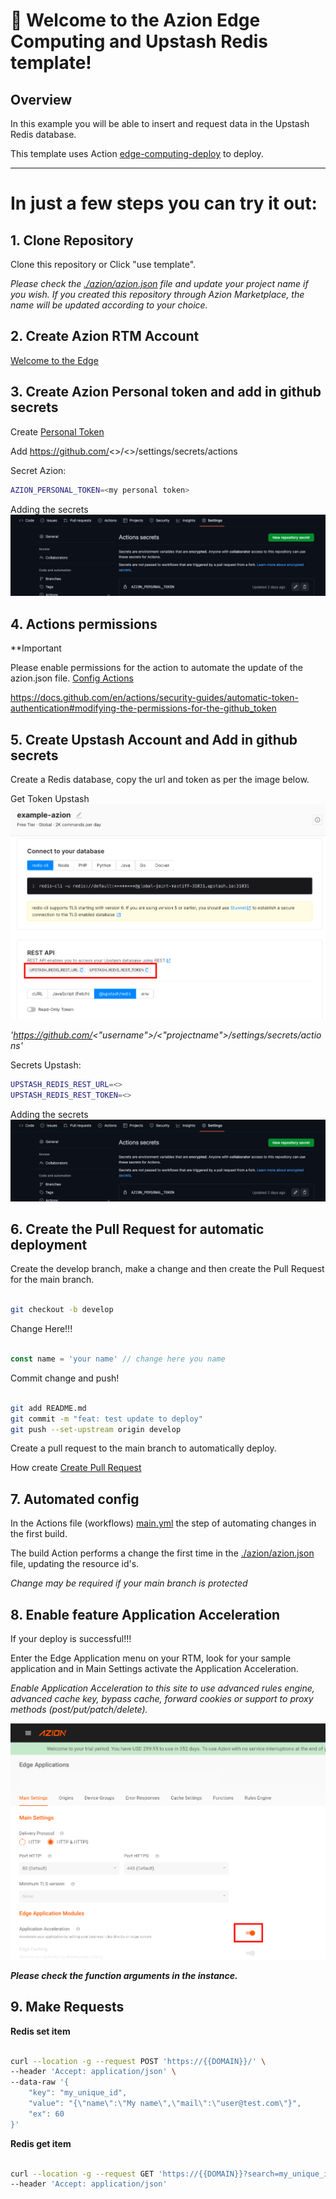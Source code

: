 # 🚀 Welcome to the Azion Edge Computing and Upstash Redis template!

## Overview

In this example you will be able to insert and request data in the Upstash Redis database.

This template uses Action [edge-computing-deploy](https://github.com/marketplace/actions/edge-computing-deploy) to deploy.


---

# In just a few steps you can try it out:

## **1. Clone Repository**

Clone this repository or Click "use template".

*Please check the [./azion/azion.json](./azion/azion.json) file and update your project name if you wish.*
*If you created this repository through Azion Marketplace, the name will be updated according to your choice.*


## **2. Create Azion RTM Account**

[Welcome to the Edge](https://manager.azion.com/signup/)

## **3. Create Azion Personal token and add in github secrets**

Create [Personal Token](https://manager.azion.com/iam/personal-tokens)

Add https://github.com/<<username>>/<<projectname>>/settings/secrets/actions

Secret Azion:
```bash
AZION_PERSONAL_TOKEN=<my personal token>
```

Adding the secrets ![Add Secret](./docs/images/secrets.png)


## **4. Actions permissions**

**Important

Please enable permissions for the action to automate the update of the azion.json file.
[Config Actions](https://github.com/jcbsfilho/azion-sample-application/settings/actions)


https://docs.github.com/en/actions/security-guides/automatic-token-authentication#modifying-the-permissions-for-the-github_token


## **5. Create Upstash Account and Add in github secrets**

Create a Redis database, copy the url and token as per the image below.

Get Token Upstash ![Upstash Token](./docs/images/upstash_token.png)

*'https://github.com/<"username">/<"projectname">/settings/secrets/actions'*

Secrets Upstash:
```bash
UPSTASH_REDIS_REST_URL=<>
UPSTASH_REDIS_REST_TOKEN=<>
```

Adding the secrets ![Add Secret](./docs/images/secrets.png)


## **6. Create the Pull Request for automatic deployment**

Create the develop branch, make a change and then create the Pull Request for the main branch.

```bash

git checkout -b develop

```

Change Here!!!

```js

const name = 'your name' // change here you name

```

Commit change and push!

```bash

git add README.md
git commit -m "feat: test update to deploy"
git push --set-upstream origin develop

```

Create a pull request to the main branch to automatically deploy.

How create [Create Pull Request](https://docs.github.com/pt/pull-requests/collaborating-with-pull-requests/proposing-changes-to-your-work-with-pull-requests/creating-a-pull-request)

## **7. Automated config**

In the Actions file (workflows) [main.yml](.github/workflows/main.yml) the step of automating changes in the first build.

The build Action performs a change the first time in the [./azion/azion.json](./azion/azion.json) file, updating the resource id's.

*Change may be required if your main branch is protected*


## **8. Enable feature Application Acceleration**

If your deploy is successful!!! 

Enter the Edge Application menu on your RTM, look for your sample application and in Main Settings activate the Application Acceleration.

*Enable Application Acceleration to this site to use advanced rules engine, advanced cache key, bypass cache, forward cookies or support to proxy methods (post/put/patch/delete).*

![Application Acceleration](./docs/images/azion_acceleration.png)

***Please check the function arguments in the instance.***


## **9. Make Requests**

**Redis set item**

```bash

curl --location -g --request POST 'https://{{DOMAIN}}/' \
--header 'Accept: application/json' \
--data-raw '{
    "key": "my_unique_id",
    "value": "{\"name\":\"My name\",\"mail\":\"user@test.com\"}",
    "ex": 60
}'

```

**Redis get item**

```bash

curl --location -g --request GET 'https://{{DOMAIN}}?search=my_unique_id' \
--header 'Accept: application/json'

```

